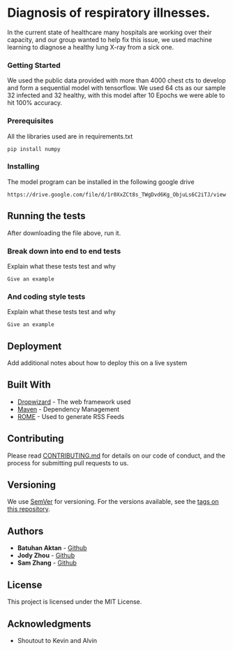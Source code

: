 # Diagnosis of respiratory illnesses.

In the current state of healthcare many hospitals are working over their capacity, and our group wanted to help fix this issue, we used machine learning to diagnose a healthy lung X-ray from a sick one.


### Getting Started

We used the public data provided with more than 4000 chest cts to develop and form a sequential model with tensorflow. We used 64 cts as our sample 32 infected and 32 healthy, with this model after 10 Epochs we were able to hit 100% accuracy.

### Prerequisites

All the libraries used are in requirements.txt

```
pip install numpy
```

### Installing

The model program can be installed in the following google drive

```
https://drive.google.com/file/d/1r0XxZCt8s_TWgDvd6Kg_ObjuLs6C2iTJ/view
```

## Running the tests

After downloading the file above, run it.

### Break down into end to end tests

Explain what these tests test and why

```
Give an example
```

### And coding style tests

Explain what these tests test and why

```
Give an example
```

## Deployment

Add additional notes about how to deploy this on a live system

## Built With

* [Dropwizard](http://www.dropwizard.io/1.0.2/docs/) - The web framework used
* [Maven](https://maven.apache.org/) - Dependency Management
* [ROME](https://rometools.github.io/rome/) - Used to generate RSS Feeds

## Contributing

Please read [CONTRIBUTING.md](https://gist.github.com/PurpleBooth/b24679402957c63ec426) for details on our code of conduct, and the process for submitting pull requests to us.

## Versioning

We use [SemVer](http://semver.org/) for versioning. For the versions available, see the [tags on this repository](https://github.com/your/project/tags). 

## Authors

* **Batuhan Aktan** - [Github](https://github.com/BatuhanAktan)
* **Jody Zhou** - [Github](https://github.com/JodyZ0203)
* **Sam Zhang** - [Github](https://github.com/Dam-Sam)

## License

This project is licensed under the MIT License.

## Acknowledgments

* Shoutout to Kevin and Alvin

